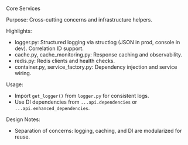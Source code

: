 Core Services

Purpose: Cross-cutting concerns and infrastructure helpers.

Highlights:
- logger.py: Structured logging via structlog (JSON in prod, console in dev). Correlation ID support.
- cache.py, cache_monitoring.py: Response caching and observability.
- redis.py: Redis clients and health checks.
- container.py, service_factory.py: Dependency injection and service wiring.

Usage:
- Import `get_logger()` from `logger.py` for consistent logs.
- Use DI dependencies from `...api.dependencies` or `...api.enhanced_dependencies`.

Design Notes:
- Separation of concerns: logging, caching, and DI are modularized for reuse.

